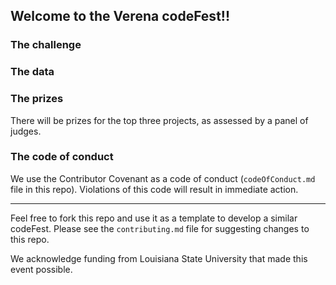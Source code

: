 ## Welcome to the Verena codeFest!!


### The challenge














### The data

















### The prizes

There will be prizes for the top three projects, as assessed by a panel of judges. 









### The code of conduct

We use the Contributor Covenant as a code of conduct (`codeOfConduct.md` file in this repo). Violations of this code will result in immediate action. 






--- 

Feel free to fork this repo and use it as a template to develop a similar codeFest. Please see the `contributing.md` file for suggesting changes to this repo. 

We acknowledge funding from Louisiana State University that made this event possible. 


